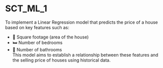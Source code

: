 # SCT_ML_1
To implement a Linear Regression model that predicts the price of a house based on key features such as:
- 📏 Square footage (area of the house)  
- 🛏️ Number of bedrooms  
- 🛁 Number of bathrooms  
This model aims to establish a relationship between these features and the selling price of houses using historical data.
